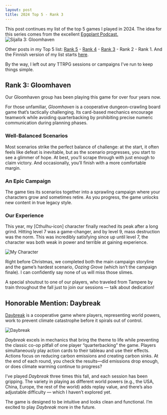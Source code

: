 ```yaml
---
layout: post
title: 2024 Top 5 - Rank 3
---
```

This post continues my list of the top 5 games I played in 2024. The idea for this series comes from the excellent [Eggplant Podcast.](https://eggplant.show/)  
![Sijalla 3: Gloomhaven](https://anttiki.github.io/images/gloomhaven1.jpg "Sijalla 3: Gloomhaven")

Other posts in my Top 5 list: [Rank 5](https://anttiki.github.io/Top-5-2024-rank-5/) - [Rank 4](https://anttiki.github.io/Top-5-2024-Rank-4/) - [Rank 3](https://anttiki.github.io/Top-5-2024-Rank-3/) - Rank 2 - Rank 1. And the Finnish version of my list starts [here](https://anttiki.github.io/Top-5-2024-Sija-5/).

By the way, I left out any TTRPG sessions or campaigns I’ve run to keep things simple.

## Rank 3: Gloomhaven

Our Gloomhaven group has been playing this game for over four years now.  

For those unfamiliar, *Gloomhaven* is a cooperative dungeon-crawling board game that’s tactically challenging. Its card-based mechanics encourage teamwork while avoiding quarterbacking by prohibiting precise numeric communication during planning phases.

### Well-Balanced Scenarios

Most scenarios strike the perfect balance of challenge: at the start, it often feels like defeat is inevitable, but as the scenario progresses, you start to see a glimmer of hope. At best, you’ll scrape through with just enough to claim victory. And occasionally, you’ll finish with a more comfortable margin.

### An Epic Campaign

The game ties its scenarios together into a sprawling campaign where your characters grow and sometimes retire. As you progress, the game unlocks new content in true legacy style.

### Our Experience

This year, my [Cthulhu-icon] character finally reached its peak after a long grind. Hitting level 7 was a game-changer, and by level 9, mass destruction was the norm. This was incredibly satisfying since up until level 7, the character was both weak in power and terrible at gaining experience.  

![My Character](https://anttiki.github.io/images/gloomhaven-cthulhu.jpg "My Character: [Cthulhu], named Anthrx")

Right before Christmas, we completed both the main campaign storyline and the game’s hardest scenario, *Oozing Grove* (which isn’t the campaign finale). I can confidently say none of us will miss those slimes.

A special shoutout to one of our players, who traveled from Tampere by train throughout the fall just to join our sessions — talk about dedication!

## Honorable Mention: Daybreak

[Daybreak](https://boardgamegeek.com/boardgame/334986/daybreak) is a cooperative game where players, representing world powers, work to prevent climate catastrophe before it spirals out of control.  

![Daybreak](https://anttiki.github.io/images/daybreak.jpg "Daybreak")

*Daybreak* excels in mechanics that bring the theme to life while preventing the classic co-op pitfall of one player “quarterbacking” the game. Players simultaneously play action cards to their tableau and use their effects. Actions focus on reducing carbon emissions and creating carbon sinks. At the end of each round, you check the results—did emissions drop enough, or does climate warming continue to progress?

I’ve played *Daybreak* three times this fall, and each session has been gripping. The variety in playing as different world powers (e.g., the USA, China, Europe, the rest of the world) adds replay value, and there’s also adjustable difficulty — which I haven’t explored yet.  

The game is designed to be intuitive and looks clean and functional. I’m excited to play *Daybreak* more in the future.
